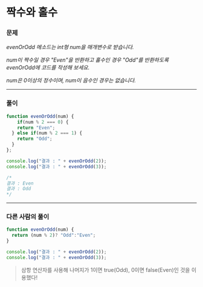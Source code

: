 # 짝수와 홀수

### 문제

*evenOrOdd 메소드는 int형 num을 매개변수로 받습니다.*

*num이 짝수일 경우 "Even"을 반환하고 홀수인 경우 "Odd"를 반환하도록 evenOrOdd에 코드를 작성해 보세요.*

*num은 0이상의 정수이며, num이 음수인 경우는 없습니다.*

---

### 풀이

```javascript
function evenOrOdd(num) {
	if(num % 2 === 0) {
  	return "Even";
  } else if(num % 2 === 1) {
  	return "Odd";
  }
};

console.log("결과 : " + evenOrOdd(2));
console.log("결과 : " + evenOrOdd(3));

/*
결과 : Even
결과 : Odd
*/
```

---

### 다른 사람의 풀이

```javascript
function evenOrOdd(num) {
  return (num % 2)? "Odd":"Even";
}

console.log("결과 : " + evenOrOdd(2));
console.log("결과 : " + evenOrOdd(3));
```

> 삼항 연산자를 사용해 나머지가 1이면 true(Odd), 0이면 false(Even)인 것을 이용했다!